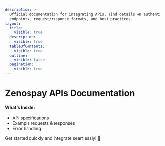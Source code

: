 ```yaml
---
description: >-
  Official documentation for integrating APIs. Find details on authentication,
  endpoints, request/response formats, and best practices.
layout:
  title:
    visible: true
  description:
    visible: true
  tableOfContents:
    visible: true
  outline:
    visible: false
  pagination:
    visible: true
---
```


# Zenospay APIs Documentation

#### What’s Inside:

- API specifications
- Example requests & responses
- Error handling

Get started quickly and integrate seamlessly! 🚀
